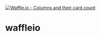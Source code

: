 [![Waffle.io - Columns and their card count](https://badge.waffle.io/mattia-manifatturaweb/waffleio.png?columns=all)](https://waffle.io/mattia-manifatturaweb/waffleio?utm_source=badge)
# waffleio
